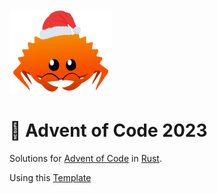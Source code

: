 <img src="./.assets/christmas_ferris.png" width="164">

# 🎄 Advent of Code 2023

Solutions for [Advent of Code](https://adventofcode.com/) in [Rust](https://www.rust-lang.org/).

Using this [Template](https://github.com/fspoettel/advent-of-code-rust)

<!--- advent_readme_stars table --->
